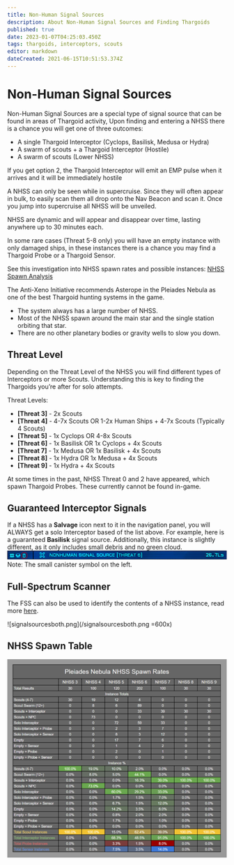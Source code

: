```yaml
---
title: Non-Human Signal Sources
description: About Non-Human Signal Sources and Finding Thargoids
published: true
date: 2023-01-07T04:25:03.450Z
tags: thargoids, interceptors, scouts
editor: markdown
dateCreated: 2021-06-15T10:51:53.374Z
---
```


# Non-Human Signal Sources
Non-Human Signal Sources are a special type of signal source that can be found in areas of Thargoid activity, Upon finding and entering a NHSS there is a chance you will get one of three outcomes:

- A single Thargoid Interceptor (Cyclops, Basilisk, Medusa or Hydra)
- A swarm of scouts + a Thargoid Interceptor (Hostile)
- A swarm of scouts (Lower NHSS)

If you get option 2, the Thargoid Interceptor will emit an EMP pulse when it arrives and it will be immediately hostile

A NHSS can only be seen while in supercruise. Since they will often appear in bulk, to easily scan them all drop onto the Nav Beacon and scan it. Once you jump into supercruise all NHSS will be unveiled.

NHSS are dynamic and will appear and disappear over time, lasting anywhere up to 30 minutes each.

In some rare cases (Threat 5-8 only) you will have an empty instance with only damaged ships, in these instances there is a chance you may find a Thargoid Probe or a Thargoid Sensor.

See this investigation into NHSS spawn rates and possible instances: [NHSS Spawn Analysis](https://docs.google.com/spreadsheets/d/e/2PACX-1vRbZ2vWwaUPZlSx9Olg8o8Ml0xGVXQ8Ks7wtYycWfXymCZjn30tvP76fc5ACM1mx_O0ZvYBqI6VW3sa/pubhtml)

The Anti-Xeno Initiative recommends Asterope in the Pleiades Nebula as one of the best Thargoid hunting systems in the game.

- The system always has a large number of NHSS.
- Most of the NHSS spawn around the main star and the single station orbiting that star.
- There are no other planetary bodies or gravity wells to slow you down.

## Threat Level
Depending on the Threat Level of the NHSS you will find different types of Interceptors or more Scouts. Understanding this is key to finding the Thargoids you’re after for solo attempts.

Threat Levels:

- **[Threat 3]** - 2x Scouts
- **[Threat 4]** - 4-7x Scouts OR 1-2x Human Ships + 4-7x Scouts (Typically 4 Scouts)
- **[Threat 5]** - 1x Cyclops OR 4-8x Scouts
- **[Threat 6]** - 1x Basilisk OR 1x Cyclops + 4x Scouts
- **[Threat 7]** - 1x Medusa OR 1x Basilisk + 4x Scouts
- **[Threat 8]** - 1x Hydra OR 1x Medusa + 4x Scouts
- **[Threat 9]** - 1x Hydra + 4x Scouts

At some times in the past, NHSS Threat 0 and 2 have appeared, which spawn Thargoid Probes. These currently cannot be found in-game.


## Guaranteed Interceptor Signals
If a NHSS has a **Salvage** icon next to it in the navigation panel, you will ALWAYS get a solo Interceptor based of the list above. For example, here is a guaranteed **Basilisk** signal source. Additionally, this instance is slightly different, as it only includes small debris and no green cloud.
![nhss.png](/img/nhss.png)
Note: The small canister symbol on the left.

## Full-Spectrum Scanner
The FSS can also be used to identify the contents of a NHSS instance, read more [here](https://wiki.antixenoinitiative.com/en/nhssviafss).

![signalsourcesboth.png](/signalsourcesboth.png =600x)

## NHSS Spawn Table
![nhsstable.png](/img/nhsstable.png)